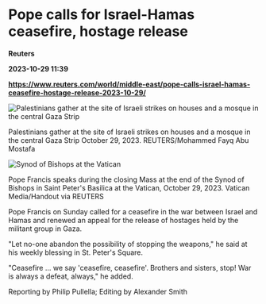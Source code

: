 # Pope calls for Israel-Hamas ceasefire, hostage release
**Reuters**

**2023-10-29 11:39**

**https://www.reuters.com/world/middle-east/pope-calls-israel-hamas-ceasefire-hostage-release-2023-10-29/**

![Palestinians gather at the site of Israeli strikes on houses and a mosque in the central Gaza Strip](https://www.reuters.com/resizer/kGJBBPLFbeDyor11rOFKSD5-ub4=/1920x0/filters:quality(80)/cloudfront-us-east-2.images.arcpublishing.com/reuters/GXGFU3KC65PZZLC5JVJMQ2DSXE.jpg)

Palestinians gather at the site of Israeli strikes on houses and a mosque in the central Gaza Strip October 29, 2023. REUTERS/Mohammed Fayq Abu Mostafa

![Synod of Bishops at the Vatican](https://www.reuters.com/resizer/jIyWUZfdvVMxI5AC90H-pixfOFk=/1920x0/filters:quality(80)/cloudfront-us-east-2.images.arcpublishing.com/reuters/5BQCKLOWCFKFRIG75YNV3DU25M.jpg)

Pope Francis speaks during the closing Mass at the end of the Synod of Bishops in Saint Peter's Basilica at the Vatican, October 29, 2023. Vatican Media/Handout via REUTERS

Pope Francis on Sunday called for a ceasefire in the war between Israel and Hamas and renewed an appeal for the release of hostages held by the militant group in Gaza.

"Let no-one abandon the possibility of stopping the weapons," he said at his weekly blessing in St. Peter's Square.

"Ceasefire ... we say 'ceasefire, ceasefire'. Brothers and sisters, stop! War is always a defeat, always," he added.

Reporting by Philip Pullella; Editing by Alexander Smith